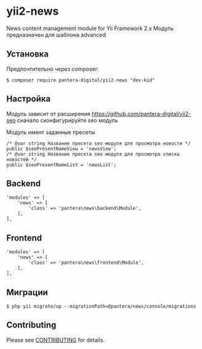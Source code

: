 # yii2-news
News content management module for Yii Framework 2.x Модуль предназначен для шаблона advanced

## Установка
Предпочтительно через composer:
```
$ composer require pantera-digital/yii2-news "dev-kid"
```

## Настройка
Модуль зависит от расширения https://github.com/pantera-digital/yii2-seo сначало сконфигурируйте seo модуль

Модуль имент заданные пресеты
```
/* @var string Название пресета seo модуля для просмотра новости */
public $seoPresentNameView = 'newsView';
/* @var string Название пресета seo модуля для просмотра списка новостей */
public $seoPresentNameList = 'newsList';
```

## Backend
```
'modules' => [
    'news' => [
        'class' => 'pantera\news\backend\Module',
    ],
],
```

## Frontend 
```
'modules' => [
    'news' => [
        'class' => 'pantera\news\frontend\Module',
    ],
],
```

## Миграции
```
$ php yii migrate/up --migrationPath=@pantera/news/console/migrations
```

## Contributing

Please see [CONTRIBUTING](CONTRIBUTING.md) for details.

